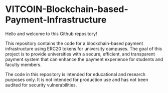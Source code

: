 # VITCOIN-Blockchain-based-Payment-Infrastructure

Hello and welcome to this Github repository!

This repository contains the code for a blockchain-based payment infrastructure using ERC20 tokens for university campuses. The goal of this project is to provide universities with a secure, efficient, and transparent payment system that can enhance the payment experience for students and faculty members.

The code in this repository is intended for educational and research purposes only. It is not intended for production use and has not been audited for security vulnerabilities.
